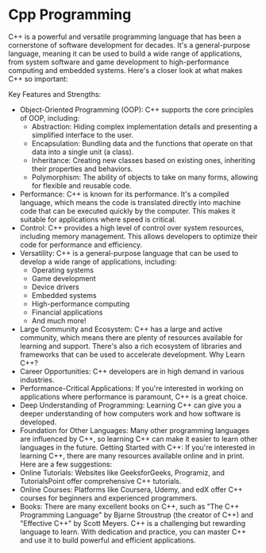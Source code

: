 <h1>Cpp Programming</h1>
C++ is a powerful and versatile programming language that has been a cornerstone of software development for decades. It's a general-purpose language, meaning it can be used to build a wide range of applications, from system software and game development to high-performance computing and embedded systems.
Here's a closer look at what makes C++ so important:

Key Features and Strengths:

 * Object-Oriented Programming (OOP): C++ supports the core principles of OOP, including:
   * Abstraction: Hiding complex implementation details and presenting a simplified interface to the user.
   * Encapsulation: Bundling data and the functions that operate on that data into a single unit (a class).
   * Inheritance: Creating new classes based on existing ones, inheriting their properties and behaviors.
   * Polymorphism: The ability of objects to take on many forms, allowing for flexible and reusable code.
 * Performance: C++ is known for its performance. It's a compiled language, which means the code is translated directly into machine code that can be executed quickly by the computer. This makes it suitable for applications where speed is critical.
 * Control: C++ provides a high level of control over system resources, including memory management. This allows developers to optimize their code for performance and efficiency.
 * Versatility: C++ is a general-purpose language that can be used to develop a wide range of applications, including:
   * Operating systems
   * Game development
   * Device drivers
   * Embedded systems
   * High-performance computing
   * Financial applications
   * And much more!
 * Large Community and Ecosystem: C++ has a large and active community, which means there are plenty of resources available for learning and support. There's also a rich ecosystem of libraries and frameworks that can be used to accelerate development.
Why Learn C++?
 * Career Opportunities: C++ developers are in high demand in various industries.
 * Performance-Critical Applications: If you're interested in working on applications where performance is paramount, C++ is a great choice.
 * Deep Understanding of Programming: Learning C++ can give you a deeper understanding of how computers work and how software is developed.
 * Foundation for Other Languages: Many other programming languages are influenced by C++, so learning C++ can make it easier to learn other languages in the future.
Getting Started with C++:
If you're interested in learning C++, there are many resources available online and in print. Here are a few suggestions:
 * Online Tutorials: Websites like GeeksforGeeks, Programiz, and TutorialsPoint offer comprehensive C++ tutorials.
 * Online Courses: Platforms like Coursera, Udemy, and edX offer C++ courses for beginners and experienced programmers.
 * Books: There are many excellent books on C++, such as "The C++ Programming Language" by Bjarne Stroustrup (the creator of C++) and "Effective C++" by Scott Meyers.
C++ is a challenging but rewarding language to learn. With dedication and practice, you can master C++ and use it to build powerful and efficient applications.
